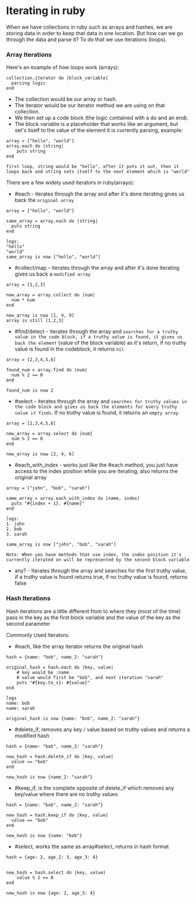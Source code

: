 # Iterating in ruby

When we have collections in ruby such as arrays and hashes, we are storing data in order to keep that data in one location. But how can we go through the data and parse it? To do that we use iterations (loops).


### Array Iterations
Here's an example of how loops work (arrays):
```
collection.iterator do |block_variable|
  parsing logic
end
```

- The collection would be our array or hash.
- The iterator would be our iterator method we are using on that collection.
- We then set up a code block (the logic contained with a do and an end).
- The block variable is a placeholder that works like an argument, but set's itself to the value of the element it is currently parsing, example:
```
array = ["hello", "world"]
array.each do |string|
    puts string
end

first loop, string would be "hello", after it puts it out, then it loops back and string sets itself to the next element which is "world"
```

There are a few widely used iterators in ruby(arrays):
- #each - iterates through the array and after it's done iterating gives us back the `original array`
```
array = ["hello", "world"]

same_array = array.each do |string|
  puts string
end

logs:
"hello"
"world"
same_array is now ["hello", "world"]
```
- #collect/map - iterates through the array and after it's done iterating gives us back a `modified array`
```
array = [1,2,3]

new_array = array.collect do |num|
  num * num
end

new_array is now [1, 4, 9]
array is still [1,2,3]
```
- #find/detect - iterates through the array and `searches for a truthy value in the code block, if a truthy value is found, it gives us back the element` (value of the block variable) as it's return, if no truthy value is found in the codeblock, it returns `nil`
```
array = [2,3,4,5,6]

found_num = array.find do |num|
  num % 2 == 0
end

found_num is now 2
```
- #select - iterates through the array and `searches for truthy values in the code block and gives us back the elements for every truthy value it finds`. If no truthy value is found, it returns an `empty array`.
```
array = [2,3,4,5,6]

new_array = array.select do |num|
  num % 2 == 0
end

new_array is now [2, 4, 6]
```
- #each_with_index - works just like the #each method, you just have access to the index position while you are iterating, also returns the original array
```
array = ["john", "bob", "sarah"]

same_array = array.each_with_index do |name, index|
  puts "#{index + 1}. #{name}"
end

logs:
1. john
2. bob
3. sarah

same_array is now ["john", "bob", "sarah"]

Note: When you have methods that use index, the index position it's currently iterated on will be represented by the second block variable
```
- any? - Iterates through the array and searches for the first truthy value, if a truthy value is found returns true, if no truthy value is found, returns false

### Hash Iterations

Hash iterations are a little different from to where they (most of the time) pass in the key as the first block variable and the value of the key as the second parameter

Commonly Used Iterators:
- #each, like the array iterator returns the original hash
```
hash = {name: "bob", name_2: "sarah"}

original_hash = hash.each do |key, value|
    # key would be :name
    # value would first be "bob", and next iteration "sarah"
    puts "#{key.to_s}: #{value}"
end

logs
name: bob
name: sarah

original_hash is now {name: "bob", name_2: "sarah"}
```
- #delete_if, removes any key / value based on truthy values and returns a modified hash
```
hash = {name: "bob", name_2: "sarah"}

new_hash = hash.delete_if do |key, value|
  value == "bob"
end

new_hash is now {name_2: "sarah"}
```
- #keep_if, is the complete opposite of delete_if which removes any key/value where there are no truthy values
```
hash = {name: "bob", name_2: "sarah"}

new_hash = hash.keep_if do |key, value|
  value == "bob"
end

new_hash is now {name: "bob"}
```
- #select, works the same as array#select, returns in hash format
```
hash = {age: 2, age_2: 3, age_3: 4}


new_hash = hash.select do |key, value|
    value % 2 == 0
end

new_hash is now {age: 2, age_3: 4}
```
